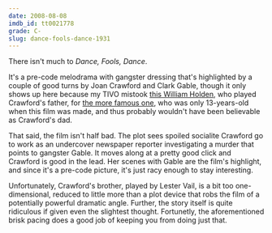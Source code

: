 ```yaml
---
date: 2008-08-08
imdb_id: tt0021778
grade: C-
slug: dance-fools-dance-1931
---
```


There isn't much to _Dance, Fools, Dance_.

It's a pre-code melodrama with gangster dressing that's highlighted by a couple of good turns by Joan Crawford and Clark Gable, though it only shows up here because my TIVO mistook <a href="http://www.imdb.com/name/nm0390279/">this William Holden</a>, who played Crawford's father, for <a href="/cast-and-crew/william-holden/">the more famous one</a>, who was only 13-years-old when this film was made, and thus probably wouldn't have been believable as Crawford's dad.

That said, the film isn't half bad. The plot sees spoiled socialite Crawford go to work as an undercover newspaper reporter investigating a murder that points to gangster Gable. It moves along at a pretty good click and Crawford is good in the lead. Her scenes with Gable are the film's highlight, and since it's a pre-code picture, it's just racy enough to stay interesting.

Unfortunately, Crawford's brother, played by Lester Vail, is a bit too one-dimensional, reduced to little more than a plot device that robs the film of a potentially powerful dramatic angle. Further, the story itself is quite ridiculous if given even the slightest thought. Fortunetly, the aforementioned brisk pacing does a good job of keeping you from doing just that.

